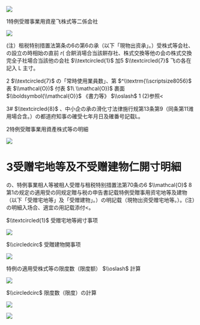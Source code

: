 ![](https://www.nta.go.jp/tmp/a5ce0cda-5cc8-4365-8e9b-b30d88a22865/images/db9a0af9f6d508660b231d877bbb1da2b2c8f55dacc3d81eb9121a0b0c5227a4.jpg)

1特例受赠事業用資産飞株式等二係会社

![](https://www.nta.go.jp/tmp/a5ce0cda-5cc8-4365-8e9b-b30d88a22865/images/31f7a25cfa094f77e91bc7479eb9e5cb59f8d38e6f6acf0b2ea4c2a8b723b3ee.jpg)

(注）租税特别措置法第条の6の第6の承（以下「現物出资承」。）受株式等会社、の設立の時相始の直前 $r($ 合餠消場合当該餠存社、株式交換等他の会の株式交換完全子社場合当該他の会社 $\\textcircled{1}$ 加5 $\\textcircled{7}$ 飞の各在記入 L 主寸。

2 $\\textcircled{7}$ の「常時使用業員数」、第 $^\\textrm{\\scriptsize8056}$ 表 $\\mathcal{O})$ 付表 $1\ \\mathcal{O})$ 裹面 $\\boldsymbol{\\mathcal{O}}$ 《書力等》 $\\oslash$ 1 (2)参照<

3# $\\textcircled{8}$ 、中小企の承の滑化寸法律施行规第13条第9（同条第11潍用場合含。）の都道府知事の確受七年月日及確番号記载L。

2特例受贈事業用資產株式等の明細

![](https://www.nta.go.jp/tmp/a5ce0cda-5cc8-4365-8e9b-b30d88a22865/images/e5a8007b739a63a0510fe52e63f2a505d012d807a1b863376cc367b285a8fa38.jpg)

# 3受赠宅地等及不受赠建物仁開寸明細

の、特例事業相人等被相人受赠与租税特别措置法第70条の6 $\\mathcal{O}$ 8第1の规定の適用受の同规定贈与税の申告書記载特例受贈事用资宅地等及建物（以下「受赠宅地等」及「受赠建物」。）の明記载（現物出资受赠宅地等。）。(注）の明細入场合、適宜の用記载添付<。

$\\textcircled{1}$ 受赠宅地等阙寸事项

![](https://www.nta.go.jp/tmp/a5ce0cda-5cc8-4365-8e9b-b30d88a22865/images/54abac678b06f28c007169ff1b6e3568e664c4a89c434e1e60d8681fb918447f.jpg)

$\\circledcirc$ 受贈建物開事项

![](https://www.nta.go.jp/tmp/a5ce0cda-5cc8-4365-8e9b-b30d88a22865/images/196fe791b7b7265a1f6437f789f94cd840f2cb9d1adc56f905142d8312b09c15.jpg)

特例の適用受株式等の限度数（限度额） $\\oslash$ 計算

![](https://www.nta.go.jp/tmp/a5ce0cda-5cc8-4365-8e9b-b30d88a22865/images/dbfcd2a134ec06fed5c9bb99f58548cf1f5628a63a6f3e7f4bafa1a4cfaecf08.jpg)

$\\circledcirc$ 限度数（限度）の計算

![](https://www.nta.go.jp/tmp/a5ce0cda-5cc8-4365-8e9b-b30d88a22865/images/87fb6bcaa7082c0a5049521d6b8467203dd63bea4d9010134d5d502796368e85.jpg)

![](https://www.nta.go.jp/tmp/a5ce0cda-5cc8-4365-8e9b-b30d88a22865/images/37a7cecf969ae3f6a6f6fccc3b1ae1026800cc151f13f00f7e1f2cac2e8f8d0d.jpg)